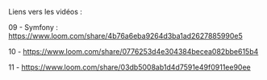 Liens vers les vidéos : 

09 - Symfony : https://www.loom.com/share/4b76a6eba9264d3ba1ad2627885990e5 

10 - https://www.loom.com/share/0776253d4e304384becea082bbe615b4 

11 - https://www.loom.com/share/03db5008ab1d4d7591e49f0911ee90ee







